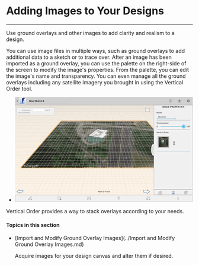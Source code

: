 # Adding Images to Your Designs

----

Use ground overlays and other images to add clarity and realism to a design.
 

You can use image files in multiple ways, such as ground overlays to add additional data to a sketch or to trace over. After an image has been imported as a ground overlay, you can use the palette on the right-side of the screen to modify the image's properties. From the palette, you can edit the image's name and transparency. You can even manage all the ground overlays including any satellite imagery you brought in using the Vertical Order tool.

* ![](Images/GUID-E24BA6EF-971E-429D-B6E3-865070585FD8-low.png)

Vertical Order provides a way to stack overlays according to your needs.

  

#### Topics in this section

* [Import and Modify Ground Overlay Images](../Import and Modify Ground Overlay Images.md)
    
    Acquire images for your design canvas and alter them if desired.

